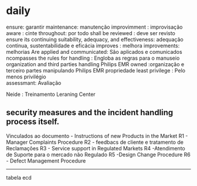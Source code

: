 # daily
ensure: garantir
maintenance:  manutenção
improvimment : improvisação
aware : cinte
throughout: por todo 
shall be reviewed : deve ser revisto
ensure its continuing suitability, adequacy, and effectiveness: adequação continua, sustentabilidade e eficácia
improves : melhora
improvements: melhorias 
Are applied and communicated: São aplicados e comunicados 
ncompasses the rules for handling : Engloba as regras para o manuseio 
 organization and third 
parties handling Philips EMR owned :organização e terceiro 
partes manipulando Philips EMR propriedade
least privilege : Pelo menos privilégio     
assessmant: Avaliação


Neide : Treinamento Leraning Center

 security 
measures and the incident handling process itself.
--------------------------------------------------------------------
Vinculados ao documento - Instructions of new Products in the Market
R1 - Manager Complaints Procedure 
R2 - feedbacs de cliente e tratamento de Reclamações
R3 - Service support in Regulated Markets
R4 -Atendimento de Suporte para  o mercado não Regulado
R5 -Design Change Procedure
R6 - Defect Management Procedure

--------------------------------------------------------------------

tabela ecd
